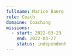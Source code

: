 ```yaml
---
fullname: Marice Baero
role: Coach
domaine: Coaching
missions:
  - start: 2022-03-23
    end: 2022-03-27
    status: independent
---
```


